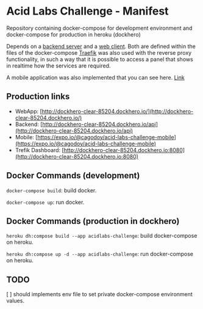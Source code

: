 # Acid Labs Challenge - Manifest

Repository containing docker-compose for development environment and docker-compose for production in heroku (dockhero)

Depends on a [backend server](https://github.com/cagodoy/acid-labs-challenge-backend) and a [web client](https://github.com/cagodoy/acid-labs-challenge-webapp). Both are defined within the files of the docker-compose [Traefik](https://traefik.io/) was also used with the reverse proxy functionality, in such a way that it is possible to access a panel that shows in realtime how the services are required.

A mobile application was also implemented that you can see here. [Link](https://github.com/cagodoy/acid-labs-challenge-mobile)

## Production links
- WebApp: [http://dockhero-clear-85204.dockhero.io/](http://dockhero-clear-85204.dockhero.io/)
- Backend: [http://dockhero-clear-85204.dockhero.io/api](http://dockhero-clear-85204.dockhero.io/api)
- Mobile: [https://expo.io/@cagodoy/acid-labs-challenge-mobile](https://expo.io/@cagodoy/acid-labs-challenge-mobile)
- Trefik Dashboard: [http://dockhero-clear-85204.dockhero.io:8080](http://dockhero-clear-85204.dockhero.io:8080)

## Docker Commands (development)

`docker-compose build`: build docker.

`docker-compose up`: run docker.

## Docker Commands (production in dockhero)
`heroku dh:compose build --app acidlabs-challenge`: build docker-compose on heroku.

`heroku dh:compose up -d --app acidlabs-challenge`: run docker-compose on heroku.


## TODO
[ ] should implements env file to set private docker-compose environment values.
